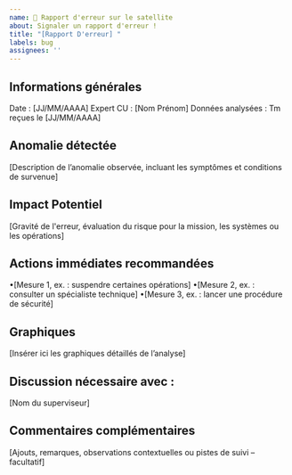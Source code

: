 ```yaml
---
name: 🚨 Rapport d'erreur sur le satellite
about: Signaler un rapport d'erreur !
title: "[Rapport D'erreur] "
labels: bug
assignees: ''
---
```


## Informations générales

Date : [JJ/MM/AAAA]
Expert CU : [Nom Prénom]
Données analysées : Tm reçues le [JJ/MM/AAAA] 

## Anomalie détectée

[Description de l’anomalie observée, incluant les symptômes et conditions de survenue]

## Impact Potentiel

[Gravité de l'erreur, évaluation du risque pour la mission, les systèmes ou les opérations]

## Actions immédiates recommandées
 
•[Mesure 1, ex. : suspendre certaines opérations]
•[Mesure 2, ex. : consulter un spécialiste technique]
•[Mesure 3, ex. : lancer une procédure de sécurité]


## Graphiques 

[Insérer ici les graphiques détaillés de l’analyse]

## Discussion nécessaire avec : 

[Nom du superviseur]

## Commentaires complémentaires 

[Ajouts, remarques, observations contextuelles ou pistes de suivi – facultatif]